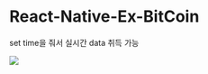 # React-Native-Ex-BitCoin

set time을 줘서 실시간 data 취득 가능 

<img src="https://github.com/hankkuu/React-Native-Ex-BitCoin/blob/master/docs/coin.gif" />
